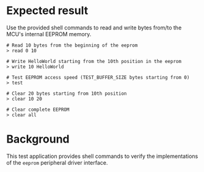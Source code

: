 Expected result
===============

Use the provided shell commands to read and write bytes from/to the MCU's
internal EEPROM memory.

    # Read 10 bytes from the beginning of the eeprom
    > read 0 10

    # Write HelloWorld starting from the 10th position in the eeprom
    > write 10 HelloWorld
    
    # Test EEPROM access speed (TEST_BUFFER_SIZE bytes starting from 0)
    > test
    
    # Clear 20 bytes starting from 10th position
    > clear 10 20
    
    # Clear complete EEPROM
    > clear all

Background
==========

This test application provides shell commands to verify the implementations of
the `eeprom` peripheral driver interface.
